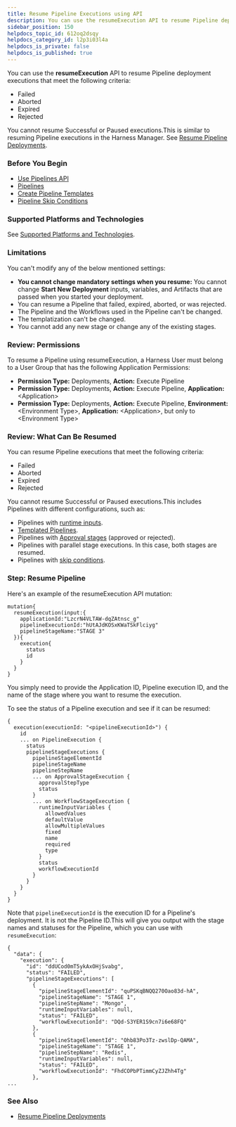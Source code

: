 ```yaml
---
title: Resume Pipeline Executions using API
description: You can use the resumeExecution API to resume Pipeline deployment executions that meet the following criteria --  Failed. Aborted. Expired. Rejected. You cannot resume Successful or Paused executions. T…
sidebar_position: 150
helpdocs_topic_id: 612oq2dsqy
helpdocs_category_id: l2p3i03l4a
helpdocs_is_private: false
helpdocs_is_published: true
---
```


You can use the **resumeExecution** API to resume Pipeline deployment executions that meet the following criteria:

* Failed
* Aborted
* Expired
* Rejected

You cannot resume Successful or Paused executions.This is similar to resuming Pipeline executions in the Harness Manager. See [Resume Pipeline Deployments](../../../continuous-delivery/concepts-cd/deployments-overview/resume-a-pipeline-deployment.md).


### Before You Begin

* [Use Pipelines API](use-pipelines-api.md)
* [Pipelines](../../../continuous-delivery/model-cd-pipeline/pipelines/pipeline-configuration.md)
* [Create Pipeline Templates](../../../continuous-delivery/model-cd-pipeline/pipelines/templatize-pipelines.md)
* [Pipeline Skip Conditions](../../../continuous-delivery/model-cd-pipeline/pipelines/skip-conditions.md)

### Supported Platforms and Technologies

See [Supported Platforms and Technologies](https://docs.harness.io/article/220d0ojx5y-supported-platforms).

### Limitations

You can't modify any of the below mentioned settings:

* **You cannot change mandatory settings when you resume:** You cannot change **Start New Deployment** inputs, variables, and Artifacts that are passed when you started your deployment.
* You can resume a Pipeline that failed, expired, aborted, or was rejected.
* The Pipeline and the Workflows used in the Pipeline can't be changed.
* The templatization can't be changed.
* You cannot add any new stage or change any of the existing stages.

### Review: Permissions

To resume a Pipeline using resumeExecution, a Harness User must belong to a User Group that has the following Application Permissions:

* **Permission Type:** Deployments, **Action:** Execute Pipeline
* **Permission Type:** Deployments, **Action:** Execute Pipeline, **Application:**  &lt;Application&gt;
* **Permission Type:** Deployments, **Action:** Execute Pipeline, **Environment:**&lt;Environment Type&gt;, **Application:** &lt;Application&gt;, but only to &lt;Environment Type&gt;

### Review: What Can Be Resumed

You can resume Pipeline executions that meet the following criteria:

* Failed
* Aborted
* Expired
* Rejected

You cannot resume Successful or Paused executions.This includes Pipelines with different configurations, such as:

* Pipelines with [runtime inputs](../../../continuous-delivery/model-cd-pipeline/pipelines/pipeline-configuration.md).
* [Templated Pipelines](../../../continuous-delivery/model-cd-pipeline/pipelines/templatize-pipelines.md).
* Pipelines with [Approval stages](https://docs.harness.io/category/add-approvals) (approved or rejected).
* Pipelines with parallel stage executions. In this case, both stages are resumed.
* Pipelines with [skip conditions](../../../continuous-delivery/model-cd-pipeline/pipelines/skip-conditions.md).

### Step: Resume Pipeline

Here's an example of the resumeExecution API mutation:


```
mutation{  
  resumeExecution(input:{  
    applicationId:"LzcrN4VLTAW-dqZAtnsc_g"  
    pipelineExecutionId:"hUtAJdKOSxKWaTSkFlciyg"  
    pipelineStageName:"STAGE 3"  
  }){  
    execution{  
      status  
      id  
    }  
  }  
}
```
You simply need to provide the Application ID, Pipeline execution ID, and the name of the stage where you want to resume the execution.

To see the status of a Pipeline execution and see if it can be resumed:


```
{  
  execution(executionId: "<pipelineExecutionId>") {  
    id  
    ... on PipelineExecution {  
      status  
      pipelineStageExecutions {  
        pipelineStageElementId  
        pipelineStageName  
        pipelineStepName  
        ... on ApprovalStageExecution {  
          approvalStepType  
          status  
        }  
        ... on WorkflowStageExecution {  
          runtimeInputVariables {  
            allowedValues  
            defaultValue  
            allowMultipleValues  
            fixed  
            name  
            required  
            type  
          }  
          status  
          workflowExecutionId  
        }  
      }  
    }  
  }  
}
```
Note that `pipelineExecutionId` is the execution ID for a Pipeline's deployment. It is not the Pipeline ID.This will give you output with the stage names and statuses for the Pipeline, which you can use with `resumeExecution`:


```
{  
  "data": {  
    "execution": {  
      "id": "ddUCod0mT5ykAxOHjSvabg",  
      "status": "FAILED",  
      "pipelineStageExecutions": [  
        {  
          "pipelineStageElementId": "quPSKqBNQQ270Oao83d-hA",  
          "pipelineStageName": "STAGE 1",  
          "pipelineStepName": "Mongo",  
          "runtimeInputVariables": null,  
          "status": "FAILED",  
          "workflowExecutionId": "DQd-S3YER1S9cn7i6e68FQ"  
        },  
        {  
          "pipelineStageElementId": "Ohb83Po3Tz-zwslDp-QAMA",  
          "pipelineStageName": "STAGE 1",  
          "pipelineStepName": "Redis",  
          "runtimeInputVariables": null,  
          "status": "FAILED",  
          "workflowExecutionId": "FhdCOPbPTimmCyZJZhh4Tg"  
        },  
...
```
### See Also

* [Resume Pipeline Deployments](../../../continuous-delivery/concepts-cd/deployments-overview/resume-a-pipeline-deployment.md)

